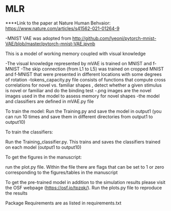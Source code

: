# MLR
****Link to the paper at Nature Human Behvaior: https://www.nature.com/articles/s41562-021-01264-9

-MNIST VAE was adopted from http://github.com/lyeoni/pytorch-mnist-VAE/blob/master/pytorch-mnist-VAE.ipynb 

This is a model of working memory coupled with visual knowledge

-The visual knowledge represented by mVAE is trained on MNIST and f-MNIST
-The skip connection (from L1 to L5) was trained on cropped MNIST and f-MNIST that were presented in different locations with some degrees of rotation
-tokens_capacity.py file  consists of functions that compute cross correlations for novel vs. familiar shapes , detect whether a given stimulus is novel or familiar and do the binding test
-.png images are the novel images used in the model to assess memory for novel shapes
-the model and classifiers are defined in mVAE.py file

To train the model:
Run the Training.py and save the model in output1 (you can run 10 times and save them in different directories from output1 to output10)

To train the classifiers:

Run the Training_classifier.py. This trains and saves the classifiers trained on each model (output1 to output10)


To get the figures in the manuscript:

run the plot.py file. Within the file there are flags that can be set to 1 or zero corresponding to the figures/tables in the manuscript

To get the pre-trained model in addition to the simulation results please visit the OSF webpage (https://osf.io/tpzqk/). Run the plots.py file to reproduce the results

Package Requirements are as listed in requirements.txt


